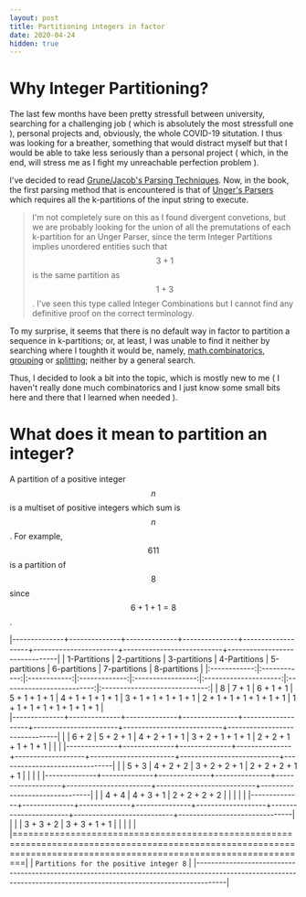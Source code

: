 ```yaml
---
layout: post
title: Partitioning integers in factor
date: 2020-04-24
hidden: true
---
```


# Why Integer Partitioning?

The last few months have been pretty stressfull between university, searching for a challenging job ( which is absolutely the most stressfull one ), personal projects and, obviously, the whole COVID-19 situtation.
I thus was looking for a breather, something that would distract myself but that I would be able to take less seriously than a personal project ( which, in the end, will stress me as I fight my unreachable perfection problem ).

I've decided to read [Grune/Jacob's Parsing Techniques](https://dickgrune.com/Books/PTAPG_2nd_Edition/).
Now, in the book, the first parsing method that is encountered is that of [Unger's Parsers](https://user.phil-fak.uni-duesseldorf.de/~kallmeyer/Parsing/unger.pdf) which requires all the k-partitions of the input string to execute.

> I'm not completely sure on this as I found divergent convetions, but we are probably looking for the union of all the premutations of each k-partition for an Unger Parser, since the term Integer Partitions implies unordered entities such that $$ 3 + 1 $$ is the same partition as $$ 1 + 3 $$.
I've seen this type called Integer Combinations but I cannot find any definitive proof on the correct terminology.

To my surprise, it seems that there is no default way in factor to partition a sequence in k-partitions; or, at least, I was unable to find it neither by searching where I toughth it would be, namely, [math.combinatorics](https://docs.factorcode.org/content/vocab-math.combinatorics.html), [grouping](https://docs.factorcode.org/content/vocab-grouping.html) or [splitting](https://docs.factorcode.org/content/vocab-splitting.html); neither by a general search.

Thus, I decided to look a bit into the topic, which is mostly new to me ( I haven't really done much combinatorics and I just know some small bits here and there that I learned when needed ).

<!--godomalissimo-->

# What does it mean to partition an integer?

A partition of a positive integer $$ n $$ is a multiset of positive integers which sum is $$ n $$.
For example, $$ { 6 1 1 } $$ is a partition of $$ 8 $$ since $$ 6 + 1 + 1 = 8 $$.

|--------------+--------------+--------------+---------------+-------------------+-----------------------+---------------------------+-------------------------------|
| 1-Partitions | 2-partitions | 3-partitions | 4-Partitions  | 5-partitions      | 6-partitions          | 7-partitions              | 8-partitions                  |
|:------------:|:------------:|:------------:|:-------------:|:-----------------:|:---------------------:|:-------------------------:|:-----------------------------:|
|      8       |    7 + 1     |  6 + 1 + 1   | 5 + 1 + 1 + 1 | 4 + 1 + 1 + 1 + 1 | 3 + 1 + 1 + 1 + 1 + 1 | 2 + 1 + 1 + 1 + 1 + 1 + 1 | 1 + 1 + 1 + 1 + 1 + 1 + 1 + 1 |    
|--------------+--------------+--------------+---------------+-------------------+-----------------------+---------------------------+-------------------------------|
|              |    6 + 2     |  5 + 2 + 1   | 4 + 2 + 1 + 1 | 3 + 2 + 1 + 1 + 1 | 2 + 2 + 1 + 1 + 1 + 1 |                           |                               |
|--------------+--------------+--------------+---------------+-------------------+-----------------------+---------------------------+-------------------------------|
|              |    5 + 3     |  4 + 2 + 2   | 3 + 2 + 2 + 1 | 2 + 2 + 2 + 1 + 1 |                       |                           |                               |
|--------------+--------------+--------------+---------------+-------------------+-----------------------+---------------------------+-------------------------------|
|              |    4 + 4     |  4 + 3 + 1   | 2 + 2 + 2 + 2 |                   |                       |                           |                               |
|--------------+--------------+--------------+---------------+-------------------+-----------------------+---------------------------+-------------------------------|
|              |              |  3 + 3 + 2   | 3 + 3 + 1 + 1 |                   |                       |                           |                               |
|====================================================================================================================================================================|
|                                      `Partitions for the positive integer 8`                                                                                         |
|--------------------------------------------------------------------------------------------------------------------------------------------------------------------|
